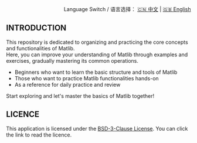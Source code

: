 <p align="right">
  Language Switch / 语言选择：
  <a href="./README.zh-CN.md">🇨🇳 中文</a> | <a href="./README.md">🇬🇧 English</a>
</p>

**INTRODUCTION**
---
This repository is dedicated to organizing and practicing the core concepts and functionalities of Matlib.  
Here, you can improve your understanding of Matlib through examples and exercises, gradually mastering its common operations.

- Beginners who want to learn the basic structure and tools of Matlib
- Those who want to practice Matlib functionalities hands-on
- As a reference for daily practice and review

Start exploring and let's master the basics of Matlib together!

**LICENCE**
---
This application is licensed under the [BSD-3-Clause License](LICENSE). You can click the link to read the licence.